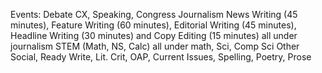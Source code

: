 Events: 
  Debate
    CX, Speaking, Congress
  Journalism
    News Writing (45 minutes), Feature Writing (60 minutes), Editorial Writing (45 minutes), Headline Writing (30 minutes) and Copy Editing (15 minutes)
    all under journalism
  STEM
    (Math, NS, Calc) all under math, Sci, Comp Sci
  Other
    Social, Ready Write, Lit. Crit, OAP, Current Issues, Spelling, Poetry, Prose
